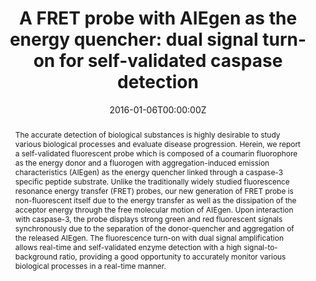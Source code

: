 ---
title: 'A FRET probe with AIEgen as the energy quencher: dual signal turn-on for self-validated caspase detection'

# Authors
# If you created a profile for a user (e.g. the default `admin` user), write the username (folder name) here
# and it will be replaced with their full name and linked to their profile.
authors:
  - Youyong Yuan
  - Ruoyu Zhang
  - Xiamin Cheng
  - Shidang Xu
  - Bin Liu*

# Author notes (optional)
author_notes:
  - 'Equal contribution'
  - 'Equal contribution'
  - 'Equal contribution'
  - 'Equal contribution'
  - 'Corresponding author'

date: '2016-01-06T00:00:00Z'
doi: '10.1039/c6sc00055j'

# Schedule page publish date (NOT publication's date).
publishDate: '2024-03-16T00:00:00Z'

# Publication type.
# Accepts a single type but formatted as a YAML list (for Hugo requirements).
# Enter a publication type from the CSL standard.
publication_types: ['article-journal']

# Publication name and optional abbreviated publication name.
publication: In *Chemical Science*
publication_short: In *Chem. Sci.*

abstract: The accurate detection of biological substances is highly desirable to study various biological processes and evaluate disease progression. Herein, we report a self-validated fluorescent probe which is composed of a coumarin fluorophore as the energy donor and a fluorogen with aggregation-induced emission characteristics (AIEgen) as the energy quencher linked through a caspase-3 specific peptide substrate. Unlike the traditionally widely studied fluorescence resonance energy transfer (FRET) probes, our new generation of FRET probe is non-fluorescent itself due to the energy transfer as well as the dissipation of the acceptor energy through the free molecular motion of AIEgen. Upon interaction with caspase-3, the probe displays strong green and red fluorescent signals synchronously due to the separation of the donor-quencher and aggregation of the released AIEgen. The fluorescence turn-on with dual signal amplification allows real-time and self-validated enzyme detection with a high signal-to-background ratio, providing a good opportunity to accurately monitor various biological processes in a real-time manner.

# Summary. An optional shortened abstract.
summary: The accurate detection of biological substances is highly desirable to study various biological processes and evaluate disease progression. Herein, we report a self-validated fluorescent probe which is composed of a coumarin fluorophore as the energy donor and a fluorogen with aggregation-induced emission characteristics (AIEgen) as the energy quencher linked through a caspase-3 specific peptide substrate. Unlike the traditionally widely studied fluorescence resonance energy transfer (FRET) probes, our new generation of FRET probe is non-fluorescent itself due to the energy transfer as well as the dissipation of the acceptor energy through the free molecular motion of AIEgen. Upon interaction with caspase-3, the probe displays strong green and red fluorescent signals synchronously due to the separation of the donor-quencher and aggregation of the released AIEgen. The fluorescence turn-on with dual signal amplification allows real-time and self-validated enzyme detection with a high signal-to-background ratio, providing a good opportunity to accurately monitor various biological processes in a real-time manner.
tags: []

# Display this page in the Featured widget?
featured: true

# Custom links (uncomment lines below)
# links:
# - name: Custom Link
#   url: http://example.org

url_pdf: 'https://pubs.rsc.org/en/content/articlepdf/2016/sc/c6sc00055j'
url_code: ''
url_dataset: ''
url_poster: ''
url_project: ''
url_slides: ''
url_source: ''
url_video: ''

# Featured image
# To use, add an image named `featured.jpg/png` to your page's folder.
image:
  caption: 'Image credit: [**Unsplash**](https://unsplash.com/photos/pLCdAaMFLTE)'
  focal_point: ''
  preview_only: false
---